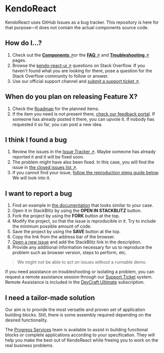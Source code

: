 # KendoReact

KendoReact uses GitHub Issues as a bug tracker. This repository is here for that purpose&mdash;it does not contain the actual components source code.

## How do I&hellip;?

1. Check out the [**Components** &nearr;](http://www.telerik.com/kendo-react-ui/components/)or the [**FAQ** &nearr;](http://www.telerik.com/kendo-react-ui/components/faq/) and [**Troubleshooting** &nearr;](http://www.telerik.com/kendo-react-ui/components/troubleshooting/) pages.
1. Browse the [kendo-react-ui &nearr;](http://stackoverflow.com/questions/tagged/kendo-react-ui) questions on Stack Overflow. If you haven't found what you are looking for there, pose a question for the Stack Overflow community to follow or answer.
1. Use our official support channel and [submit a support ticket &nearr;](https://www.telerik.com/account/support-tickets).

## When do you plan on releasing Feature X?

1. Check the [Roadmap](http://www.telerik.com/kendo-react-ui/roadmap/) for the planned items.
1. If the item you need is not present there, [check our feedback portal](http://kendoui-feedback.telerik.com/forums/555517-kendo-ui-for-react-feedback). If someone has already posted it there, you can upvote it. If nobody has requested it so far, you can post a new idea.

## I think I found a bug

1. Review the issues in the [Issue Tracker &nearr;](https://github.com/telerik/kendo-react/issues). Maybe someone has already reported it and it will be fixed soon.
1. The problem might have also been fixed. In this case, you will find the issue in [the closed issues list &nearr;](https://github.com/telerik/kendo-react/issues?q=is%3Aissue+is%3Aclosed).
1. If you cannot find your issue, [follow the reproduction steps guide below](#user-content-i-want-to-report-a-bug). We will look into it.

## I want to report a bug

1. Find an example in [the documentation](http://www.telerik.com/kendo-react-ui/components/) that looks similar to your case.
1. Open it in StackBlitz by using the **OPEN IN STACKBLITZ** button.
1. Fork the project by using the **FORK** button at the top.
1. Modify the project, so that the issue is reproducible in it. Try to include the minimum possible amount of code.
1. Save the project by using the **SAVE** button at the top.
1. Copy the link from the address bar of the browser.
1. [Open a new issue](https://github.com/telerik/kendo-react/issues/new) and add the StackBlitz link in the description.
1. Provide any additional information necessary for us to reproduce the problem such as browser version, steps to perform, etc.

> We might not be able to act on issues without a runnable demo.

If you need assistance on troubleshooting or isolating a problem, you can request a remote assistance session through our [Support Ticket](https://www.telerik.com/account/support-tickets) system. Remote Assistance is included in the [DevCraft Ultimate](http://www.telerik.com/purchase/kendo-ui) subscription.

## I need a tailor-made solution

Our aim is to provide the most versatile and proven set of application building blocks. Still, there is some assembly required depending on the desired functionality.

The [Progress Services](https://www.progress.com/services) team is available to assist in building functional blocks or complete applications according to your specification. They will help you make the best out of KendoReact while freeing you to work on the real business problems.
